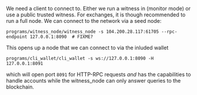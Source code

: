 We need a client to connect to. Either we run a witness in (monitor mode) or use
a public trusted witness. For exchanges, it is though recommended to run a
full node. We can connect to the network via a seed node:

    programs/witness_node/witness_node -s 104.200.28.117:61705 --rpc-endpoint 127.0.0.1:8090  # FIXME?

This opens up a node that we can connect to via the inluded wallet

    programs/cli_wallet/cli_wallet -s ws://127.0.0.1:8090 -H 127.0.0.1:8091

which will open port `8091` for HTTP-RPC requests *and* has the capabilities to
handle accounts while the witness_node can only answer queries to the
blockchain.

